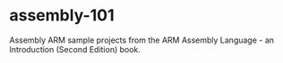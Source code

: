 assembly-101
============

Assembly ARM sample projects from the ARM Assembly Language - an Introduction (Second Edition) book.
